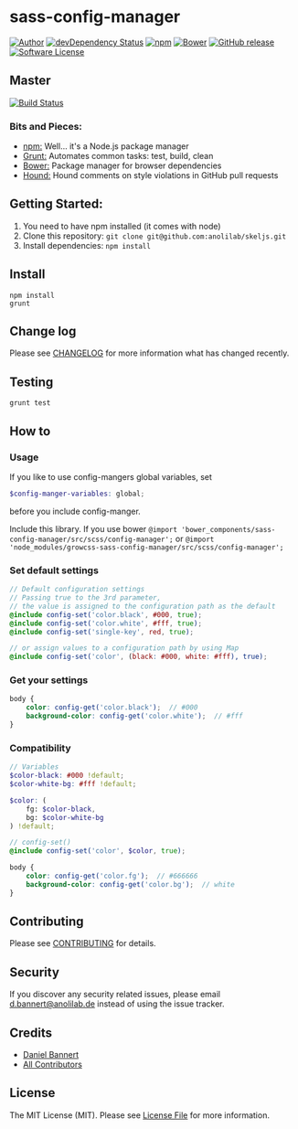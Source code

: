 # sass-config-manager

[![Author](http://img.shields.io/badge/author-@anolilab-blue.svg?style=flat-square)](https://twitter.com/anolilab)
[![devDependency Status](https://david-dm.org/growcss/sass-config-manager/dev-status.svg?style=flat-square)](https://david-dm.org/growcss/sass-config-manager#info=devDependencies)
[![npm](https://img.shields.io/npm/v/growcss-sass-config-manager.svg?style=flat-square)](https://www.npmjs.com/package/growcss-sass-config-manager)
[![Bower](https://img.shields.io/bower/v/sass-config-manager.svg?style=flat-square)](https://github.com/growcss/sass-config-manager)
[![GitHub release](https://img.shields.io/github/release/sass-projects/sass-config-manager.svg?style=flat-square)](https://github.com/sass-projects/sass-config-manager/releases)
[![Software License](https://img.shields.io/badge/license-MIT-brightgreen.svg?style=flat-square)](LICENSE)

## Master
[![Build Status](https://travis-ci.org/sass-projects/sass-config-manager.svg?branch=master)](https://travis-ci.org/sass-projects/sass-config-manager)

### Bits and Pieces:
* [npm:](https://npmjs.org/) Well... it's a Node.js package manager
* [Grunt:](http://gruntjs.com/) Automates common tasks: test, build, clean
* [Bower:](http://bower.io/) Package manager for browser dependencies
* [Hound:](https://houndci.com/) Hound comments on style violations in GitHub pull requests

## Getting Started:

1. You need to have npm installed (it comes with node)
2. Clone this repository: `git clone git@github.com:anolilab/skeljs.git`
3. Install dependencies: `npm install`

## Install

~~~
npm install
grunt
~~~

## Change log

Please see [CHANGELOG](CHANGELOG.md) for more information what has changed recently.

## Testing

~~~
grunt test
~~~

## How to

### Usage
If you like to use config-mangers global variables, set
~~~scss
$config-manger-variables: global;
~~~
before you include config-manger.

Include this library. If you use bower ``@import 'bower_components/sass-config-manager/src/scss/config-manager';`` or ``@import 'node_modules/growcss-sass-config-manager/src/scss/config-manager';``

### Set default settings
~~~scss
// Default configuration settings
// Passing true to the 3rd parameter,
// the value is assigned to the configuration path as the default
@include config-set('color.black', #000, true);
@include config-set('color.white', #fff, true);
@include config-set('single-key', red, true);

// or assign values to a configuration path by using Map
@include config-set('color', (black: #000, white: #fff), true);
~~~

### Get your settings
~~~scss
body {
    color: config-get('color.black');  // #000
    background-color: config-get('color.white');  // #fff
}
~~~

### Compatibility
~~~scss
// Variables
$color-black: #000 !default;
$color-white-bg: #fff !default;

$color: (
    fg: $color-black,
    bg: $color-white-bg
) !default;

// config-set()
@include config-set('color', $color, true);

body {
    color: config-get('color.fg');  // #666666
    background-color: config-get('color.bg');  // white
}
~~~

## Contributing

Please see [CONTRIBUTING](CONTRIBUTING.md) for details.

## Security

If you discover any security related issues, please email d.bannert@anolilab.de instead of using the issue tracker.

## Credits

- [Daniel Bannert](https://github.com/growcss)
- [All Contributors](../../contributors)

## License

The MIT License (MIT). Please see [License File](LICENSE.md) for more information.
